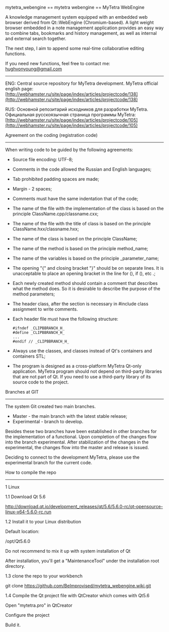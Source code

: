 
mytetra_webengine == mytetra webengine == MyTetra WebEngine

A knowledge management system equipped with an embedded web browser derived from Qt::WebEngine (Chromium-based). A light weight browser embedded in a note management application provides an easy way to combine tabs, bookmarks and history management, as well as internal and external search together.

The next step, I aim to append some real-time collaborative editing functions.

If you need new functions, feel free to contact me: hughvonyoung@gmail.com

_______________________________________________________________________

ENG: Central source repository for MyTetra development. 
MyTetra official english page: [http://webhamster.ru/site/page/index/articles/projectcode/138](http://webhamster.ru/site/page/index/articles/projectcode/138)

RUS: Основной репозитарий исходников для разработки MyTetra. 
Официальная русскоязычная страница программы MyTetra: [http://webhamster.ru/site/page/index/articles/projectcode/105](http://webhamster.ru/site/page/index/articles/projectcode/105)

Agreement on the coding (registration code)
_______________________________________________________________________

When writing code to be guided by the following agreements:

* Source file encoding: UTF-8;
* Comments in the code allowed the Russian and English languages;
* Tab prohibited padding spaces are made;
* Margin - 2 spaces;
* Comments must have the same indentation that of the code;
* The name of the file with the implementation of the class is based on the principle ClassName.cpp/classname.cxx;
* The name of the file with the title of class is based on the principle ClassName.hxx/classname.hxx;
* The name of the class is based on the principle ClassName;
* The name of the method is based on the principle method_name;
* The name of the variables is based on the principle _parameter_name;
* The opening "{" and closing bracket "}" should be on separate lines. It is unacceptable to place an opening bracket in the line for (), if (), etc .;
* Each newly created method should contain a comment that describes what the method does. So it is desirable to describe the purpose of the method parameters;
* The header class, after the section is necessary in #include class assignment to write comments.
* Each header file must have the following structure:

    ```
    #ifndef _CLIPBBRANCH_H_
    #define _CLIPBBRANCH_H_
    ...
    #endif // _CLIPBBRANCH_H_
    ```

* Always use the classes, and classes instead of Qt's containers and containers STL;
* The program is designed as a cross-platform MyTetra Qt-only application. MyTetra program should not depend on third-party libraries that are not part of Qt. If you need to use a third-party library of its source code to the project.

Branches at GIT
_______________________________________________________________________

The system Git created two main branches.

* Master - the main branch with the latest stable release;
* Experimental - branch to develop.

Besides these two branches have been established in other branches for the implementation of a functional. Upon completion of the changes flow into the branch experimental. After stabilization of the changes in the experimental, the changes flow into the master and release is issued.

Deciding to connect to the development MyTetra, please use the experimental branch for the current code.


How to compile the repo
_______________________________________________________________________

1 Linux

1.1 Download Qt 5.6

http://download.qt.io/development_releases/qt/5.6/5.6.0-rc/qt-opensource-linux-x64-5.6.0-rc.run

1.2 Install it to your Linux distribution

Default location:

/opt/Qt5.6.0

Do not recommend to mix it up with system installation of Qt

After installation, you'll get a "MaintenanceTool" under the installation root directory.

1.3 clone the repo to your workbench

git clone https://github.com/BeImprovised/mytetra_webengine.wiki.git

1.4 Compile the Qt project file with QtCreator which comes with Qt5.6

Open "mytetra.pro" in QtCreator

Configure the project

Build it.

